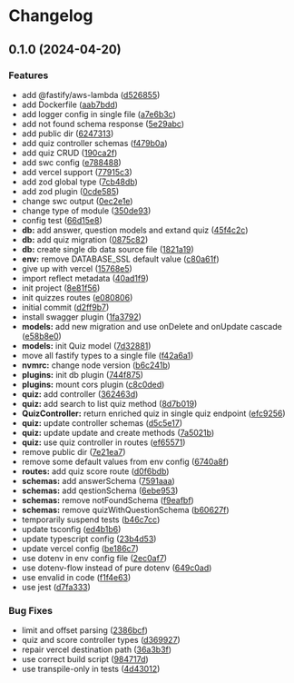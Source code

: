 # Changelog

## 0.1.0 (2024-04-20)


### Features

* add @fastify/aws-lambda ([d526855](https://github.com/Michal99Zajac/clipquiz-api/commit/d5268552b9c1dd3e4e9111a7c729dd41cccdb7ec))
* add Dockerfile ([aab7bdd](https://github.com/Michal99Zajac/clipquiz-api/commit/aab7bdd04df099b43babbd0b996a89e03288b21b))
* add logger config in single file ([a7e6b3c](https://github.com/Michal99Zajac/clipquiz-api/commit/a7e6b3c0b6467556890925a6888f1dc3aa4899c4))
* add not found schema response ([5e29abc](https://github.com/Michal99Zajac/clipquiz-api/commit/5e29abc6e0cd1c61d7ae065a30b5ad07ea4cdbfc))
* add public dir ([6247313](https://github.com/Michal99Zajac/clipquiz-api/commit/6247313a0fc23a9dcf8dce770eda1eb8ff8d410b))
* add quiz controller schemas ([f479b0a](https://github.com/Michal99Zajac/clipquiz-api/commit/f479b0ae13a4dfcaf21dfbfeff9a7e882754c3d1))
* add quiz CRUD ([190ca2f](https://github.com/Michal99Zajac/clipquiz-api/commit/190ca2f6ed2a9e8f2dbb234d3dd5119270029eef))
* add swc config ([e788488](https://github.com/Michal99Zajac/clipquiz-api/commit/e7884885e2b974667900fb1e2fdc1dbabc92e383))
* add vercel support ([77915c3](https://github.com/Michal99Zajac/clipquiz-api/commit/77915c3fc3193eb6422634f5094b218be2fd27da))
* add zod global type ([7cb48db](https://github.com/Michal99Zajac/clipquiz-api/commit/7cb48db9835c58e4273c5cd295e38e59b48fd2e9))
* add zod plugin ([0cde585](https://github.com/Michal99Zajac/clipquiz-api/commit/0cde585ed31d76e71404c16045e1d040668b9584))
* change swc output ([0ec2e1e](https://github.com/Michal99Zajac/clipquiz-api/commit/0ec2e1ec8af30efe65d6bcf88ea4e0fb650f01fa))
* change type of module ([350de93](https://github.com/Michal99Zajac/clipquiz-api/commit/350de9389f93c22df077169f4eeba38dc6824e44))
* config test ([66d15e8](https://github.com/Michal99Zajac/clipquiz-api/commit/66d15e8f1fdcef41a51c7b0b4c1261532e31d0b1))
* **db:** add answer, question models and extand quiz ([45f4c2c](https://github.com/Michal99Zajac/clipquiz-api/commit/45f4c2c631933304c1506f565be8573033fcf4c4))
* **db:** add quiz migration ([0875c82](https://github.com/Michal99Zajac/clipquiz-api/commit/0875c82004ad0a13cc960a96b0ae5b56950dc712))
* **db:** create single db data source file ([1821a19](https://github.com/Michal99Zajac/clipquiz-api/commit/1821a19b18235f703299d4da3a7022b969ca864f))
* **env:** remove DATABASE_SSL default value ([c80a61f](https://github.com/Michal99Zajac/clipquiz-api/commit/c80a61ff537e14c9db6bcb458ac36a7de6171b1b))
* give up with vercel ([15768e5](https://github.com/Michal99Zajac/clipquiz-api/commit/15768e5655c0087245ece879489189bb05250e41))
* import reflect metadata ([40ad1f9](https://github.com/Michal99Zajac/clipquiz-api/commit/40ad1f9a0de3a7d4c93de70ab233299bdcecc945))
* init project ([8e81f56](https://github.com/Michal99Zajac/clipquiz-api/commit/8e81f56ecf829762d7d0146051031ed8d30a36ab))
* init quizzes routes ([e080806](https://github.com/Michal99Zajac/clipquiz-api/commit/e080806d8f6d17527e3bda480d383184da4d7f0e))
* initial commit ([d2ff9b7](https://github.com/Michal99Zajac/clipquiz-api/commit/d2ff9b7670f96d9ef3aa6606784b7a335e302e78))
* install swagger plugin ([1fa3792](https://github.com/Michal99Zajac/clipquiz-api/commit/1fa3792d27d5f7908cde5345745360346a22e45e))
* **models:** add new migration and use onDelete and onUpdate cascade ([e58b8e0](https://github.com/Michal99Zajac/clipquiz-api/commit/e58b8e06b1e3f6e685c9822031a56c7743703ed8))
* **models:** init Quiz model ([7d32881](https://github.com/Michal99Zajac/clipquiz-api/commit/7d32881cbf3fc005a526c4ee3a6785ea6e4fb916))
* move all fastify types to a single file ([f42a6a1](https://github.com/Michal99Zajac/clipquiz-api/commit/f42a6a1328de313d1ccb9cee71f50c35af047b2e))
* **nvmrc:** change node version ([b6c241b](https://github.com/Michal99Zajac/clipquiz-api/commit/b6c241b46bddd3cb7bfbf313baeeef387f0823c8))
* **plugins:** init db plugin ([744f875](https://github.com/Michal99Zajac/clipquiz-api/commit/744f875aa11a8a5f02418e3067123b05502477ba))
* **plugins:** mount cors plugin ([c8c0ded](https://github.com/Michal99Zajac/clipquiz-api/commit/c8c0ded622a965ab836cb73054220bd7d48716ef))
* **quiz:** add controller ([362463d](https://github.com/Michal99Zajac/clipquiz-api/commit/362463dfdd7d75a47af948a41d2639b8322b3ba0))
* **quiz:** add search to list quiz method ([8d7b019](https://github.com/Michal99Zajac/clipquiz-api/commit/8d7b019aa159e881cca99c081ab721b426852838))
* **QuizController:** return enriched quiz in single quiz endpoint ([efc9256](https://github.com/Michal99Zajac/clipquiz-api/commit/efc92560a6869befe19fa58e2a8e086d1c2047d5))
* **quiz:** update controller schemas ([d5c5e17](https://github.com/Michal99Zajac/clipquiz-api/commit/d5c5e1729fc4fd35dbbe2680b575ecf1608977c6))
* **quiz:** update update and create methods ([7a5021b](https://github.com/Michal99Zajac/clipquiz-api/commit/7a5021be8e80052f9b9afb4e0d78a60f55c17420))
* **quiz:** use quiz controller in routes ([ef65571](https://github.com/Michal99Zajac/clipquiz-api/commit/ef65571a871b06fee30f018639e7b0b1f87857db))
* remove public dir ([7e21ea7](https://github.com/Michal99Zajac/clipquiz-api/commit/7e21ea7516e2704b8106ba3ba3b34114cd406586))
* remove some default values from env config ([6740a8f](https://github.com/Michal99Zajac/clipquiz-api/commit/6740a8fad70b1fd18332226e650d7904f55bd314))
* **routes:** add quiz score route ([d0f6bdb](https://github.com/Michal99Zajac/clipquiz-api/commit/d0f6bdbcc0da796aeb1fff5c0b13a9ba08c5f9b1))
* **schemas:** add answerSchema ([7591aaa](https://github.com/Michal99Zajac/clipquiz-api/commit/7591aaaa80cc42f4edcf8593ef2a1a88561b842c))
* **schemas:** add qestionSchema ([6ebe953](https://github.com/Michal99Zajac/clipquiz-api/commit/6ebe9539e8a2025004c8ffbcd062c17cc0289c61))
* **schemas:** remove notFoundSchema ([f9eafbf](https://github.com/Michal99Zajac/clipquiz-api/commit/f9eafbfcdcf998effd06d0d31a478ac4dec35635))
* **schemas:** remove quizWithQuestionSchema ([b60627f](https://github.com/Michal99Zajac/clipquiz-api/commit/b60627f4c587e51394ad4a2f13d76fa528325e17))
* temporarily suspend tests ([b46c7cc](https://github.com/Michal99Zajac/clipquiz-api/commit/b46c7ccd399df1ca50e575e3477ca17a83b1dcb8))
* update tsconfig ([ed4b1b6](https://github.com/Michal99Zajac/clipquiz-api/commit/ed4b1b66184cb6ee091ffa2c2ed197a79a7de6b8))
* update typescript config ([23b4d53](https://github.com/Michal99Zajac/clipquiz-api/commit/23b4d5391e12619937deca44b49cd5c54422f8fc))
* update vercel config ([be186c7](https://github.com/Michal99Zajac/clipquiz-api/commit/be186c704c53590c52da3e9f189f1737b6d965ea))
* use dotenv in env config file ([2ec0af7](https://github.com/Michal99Zajac/clipquiz-api/commit/2ec0af7949c3d2737ae6dc79857bc4272951c1f5))
* use dotenv-flow instead of pure dotenv ([649c0ad](https://github.com/Michal99Zajac/clipquiz-api/commit/649c0adc474091f8235c78bdd4edf1dc14756609))
* use envalid in code ([f1f4e63](https://github.com/Michal99Zajac/clipquiz-api/commit/f1f4e6336fbf3e355e7d4ba37470cfa832452022))
* use jest ([d7fa333](https://github.com/Michal99Zajac/clipquiz-api/commit/d7fa3330c0eccbb172e51219901f6ac4a8627a4d))


### Bug Fixes

* limit and offset parsing ([2386bcf](https://github.com/Michal99Zajac/clipquiz-api/commit/2386bcf858b3230a484474ec024588facdfa99e5))
* quiz and score controller types ([d369927](https://github.com/Michal99Zajac/clipquiz-api/commit/d369927f2dbe8f3e6d7b711582b1be03691e18dc))
* repair vercel destination path ([36a3b3f](https://github.com/Michal99Zajac/clipquiz-api/commit/36a3b3fb272b9248de30c7ad218b0d407ff10778))
* use correct build script ([984717d](https://github.com/Michal99Zajac/clipquiz-api/commit/984717dc95ddfbf960e646dfd8210687b51a3e18))
* use transpile-only in tests ([4d43012](https://github.com/Michal99Zajac/clipquiz-api/commit/4d4301267440f93f8b2216e26a4f4c4f81b3bb89))
